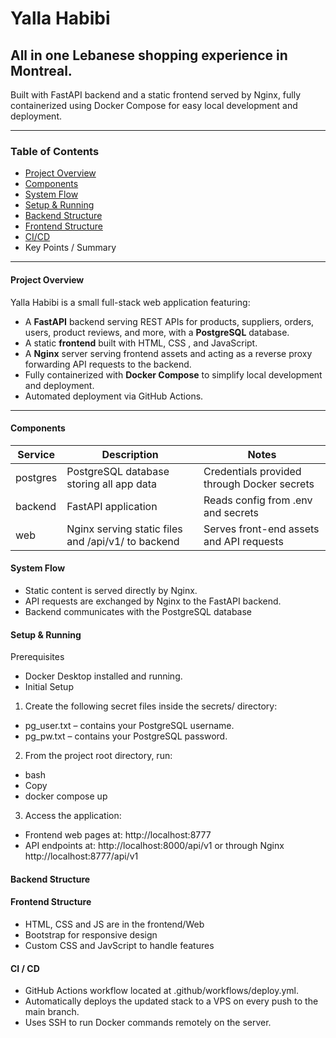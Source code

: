 <h1>Yalla Habibi</h1>


<h2>All in one Lebanese shopping experience in Montreal.</h2>

Built with FastAPI backend and a static frontend served by Nginx, fully containerized using Docker Compose for easy local development and deployment.

________________________________________

<h3>Table of Contents</h3>

* 	[Project Overview](#project-overview)
* 	[Components](#components)
* 	[System Flow](#system-flow)
* 	[Setup & Running](#setup--running)
* 	[Backend Structure](#backend-structure)
* 	[Frontend Structure](#frontend-structure)
* 	[CI/CD](#cicd)
* 	Key Points / Summary
________________________________________

<h4 id="project-overview">Project Overview</h4>

Yalla Habibi is a small full-stack web application featuring:
* 	A **FastAPI** backend serving REST APIs for products, suppliers, orders, users, product reviews, and more, with a **PostgreSQL** database.
* 	A static **frontend** built with HTML, CSS , and JavaScript.
* 	A **Nginx** server serving frontend assets and acting as a reverse proxy forwarding API requests to the backend.
* 	Fully containerized with **Docker Compose** to simplify local development and deployment.
* 	Automated deployment via GitHub Actions.
________________________________________

<h4 id="components">Components</h4>

| Service    | Description                                      | Notes                                           |
|------------|--------------------------------------------------|-------------------------------------------------|
| postgres   | PostgreSQL database storing all app data         | Credentials provided through Docker secrets     |
| backend    | FastAPI application    | Reads config from .env and secrets              |
| web        | Nginx serving static files and  /api/v1/ to backend | Serves front-end assets and API requests |


<h4 id="system-flow">System Flow</h4>

* Static content is served directly by Nginx.
* API requests are exchanged by Nginx to the FastAPI backend.
* Backend communicates with the PostgreSQL database


<h4 id="setup--running">Setup & Running</h4>

Prerequisites
* Docker Desktop installed and running.
* Initial Setup
1.	Create the following secret files inside the secrets/ directory:
* pg_user.txt – contains your PostgreSQL username.
* pg_pw.txt – contains your PostgreSQL password.

2.	From the project root directory, run:
* bash
* Copy
* docker compose up

3.	Access the application:
* Frontend web pages at: http://localhost:8777
* API endpoints at: http://localhost:8000/api/v1 or through Nginx  http://localhost:8777/api/v1


<h4 id="backend-structure">Backend Structure</h4>

<h4 id="frontend-structure">Frontend Structure</h4>

* HTML, CSS and JS are in the frontend/Web
* Bootstrap for responsive design
* Custom CSS and JavScript to handle features

<h4 id="cicd">CI / CD</h4>

*	GitHub Actions workflow located at .github/workflows/deploy.yml.
*	Automatically deploys the updated stack to a VPS on every push to the main branch.
*	Uses SSH to run Docker commands remotely on the server.
